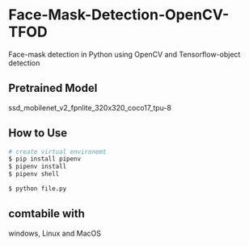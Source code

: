 # Face-Mask-Detection-OpenCV-TFOD

Face-mask detection in Python using OpenCV and Tensorflow-object detection

## Pretrained Model
ssd_mobilenet_v2_fpnlite_320x320_coco17_tpu-8

## How to Use

```bash
# create virtual environemt
$ pip install pipenv
$ pipenv install
$ pipenv shell

$ python file.py
```

## comtabile with
windows, Linux and MacOS
